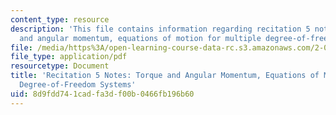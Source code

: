```yaml
---
content_type: resource
description: 'This file contains information regarding recitation 5 notes: torque
  and angular momentum, equations of motion for multiple degree-of-freedom systems.'
file: /media/https%3A/open-learning-course-data-rc.s3.amazonaws.com/2-003sc-engineering-dynamics-fall-2011/8d9fdd741cadfa3df00b0466fb196b60_MIT2_003SCF11_rec5notes1.pdf
file_type: application/pdf
resourcetype: Document
title: 'Recitation 5 Notes: Torque and Angular Momentum, Equations of Motion for Multiple
  Degree-of-Freedom Systems'
uid: 8d9fdd74-1cad-fa3d-f00b-0466fb196b60
---
```

